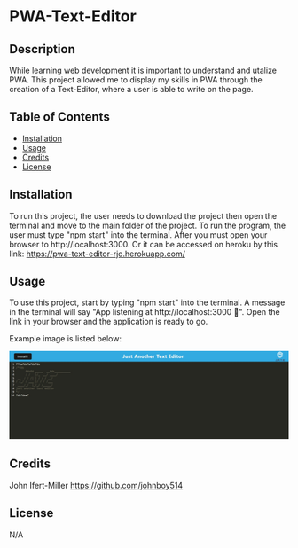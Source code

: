 # PWA-Text-Editor

## Description

While learning web development it is important to understand and utalize PWA.
This project allowed me to display my skills in PWA through the creation of a Text-Editor, where
a user is able to write on the page.

## Table of Contents

- [Installation](#installation)
- [Usage](#usage)
- [Credits](#credits)
- [License](#license)

## Installation

To run this project, the user needs to download the project then open the terminal and move to the main folder of the project. To run the program, the user must type "npm start" into the terminal. After you must open your browser to
http://localhost:3000. Or it can be accessed on heroku by this link: https://pwa-text-editor-rjo.herokuapp.com/

## Usage

To use this project, start by typing "npm start" into the terminal. A message in the terminal will say "App listening at http://localhost:3000 🚀". Open the link in your browser and the application is ready to go.

Example image is listed below:

![Example](/client/src/images/example.jpg)

## Credits

John Ifert-Miller https://github.com/johnboy514

## License

N/A
